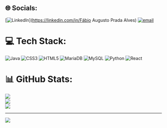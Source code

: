 
## 🌐 Socials:
[![LinkedIn](https://img.shields.io/badge/LinkedIn-%230077B5.svg?logo=linkedin&logoColor=white)](https://linkedin.com/in/Fábio Augusto Prada Alves) [![email](https://img.shields.io/badge/Email-D14836?logo=gmail&logoColor=white)](mailto:fabiopradaa@gmail.com) 

# 💻 Tech Stack:
![Java](https://img.shields.io/badge/java-%23ED8B00.svg?style=for-the-badge&logo=openjdk&logoColor=white) ![CSS3](https://img.shields.io/badge/css3-%231572B6.svg?style=for-the-badge&logo=css3&logoColor=white) ![HTML5](https://img.shields.io/badge/html5-%23E34F26.svg?style=for-the-badge&logo=html5&logoColor=white) ![MariaDB](https://img.shields.io/badge/MariaDB-003545?style=for-the-badge&logo=mariadb&logoColor=white) ![MySQL](https://img.shields.io/badge/mysql-4479A1.svg?style=for-the-badge&logo=mysql&logoColor=white) ![Python](https://img.shields.io/badge/python-3670A0?style=for-the-badge&logo=python&logoColor=ffdd54) ![React](https://img.shields.io/badge/react-%2320232a.svg?style=for-the-badge&logo=react&logoColor=%2361DAFB)
# 📊 GitHub Stats:
![](https://github-readme-stats.vercel.app/api?username=Fabio-ink&theme=dark&hide_border=false&include_all_commits=false&count_private=false)<br/>
![](https://nirzak-streak-stats.vercel.app/?user=Fabio-ink&theme=dark&hide_border=false)<br/>
![](https://github-readme-stats.vercel.app/api/top-langs/?username=Fabio-ink&theme=dark&hide_border=false&include_all_commits=false&count_private=false&layout=compact)

---
[![](https://visitcount.itsvg.in/api?id=Fabio-ink&icon=0&color=0)](https://visitcount.itsvg.in)

<!-- Proudly created with GPRM ( https://gprm.itsvg.in ) -->
